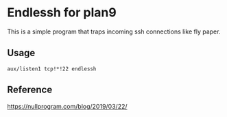 # Endlessh for plan9
This is a simple program that traps incoming ssh
connections like fly paper.

## Usage
`aux/listen1 tcp!*!22 endlessh`

## Reference
https://nullprogram.com/blog/2019/03/22/
